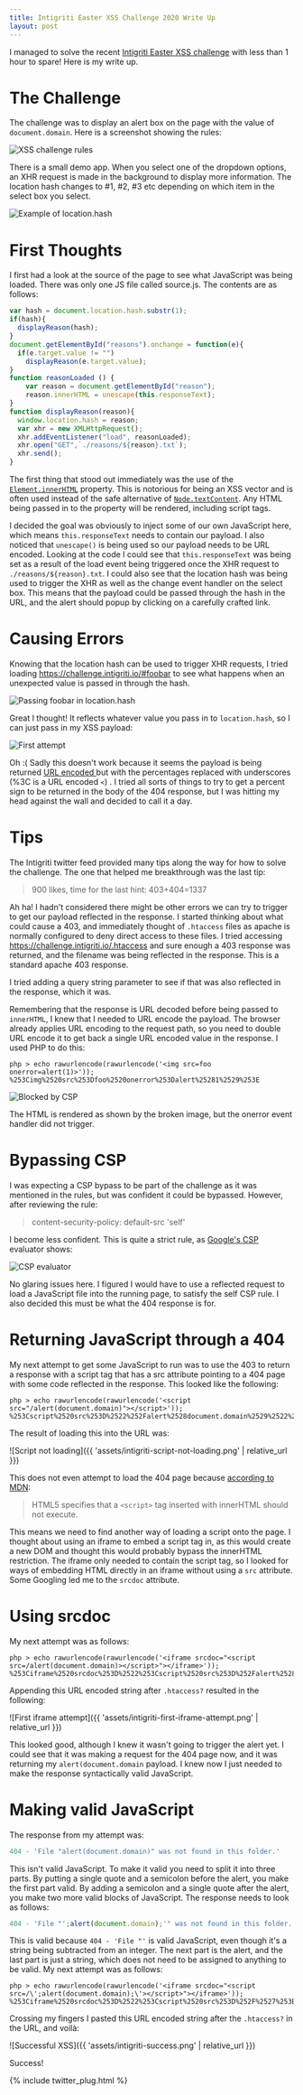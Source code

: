 ```yaml
---
title: Intigriti Easter XSS Challenge 2020 Write Up
layout: post
---
```


I managed to solve the recent [Intigriti Easter XSS challenge](https://challenge.intigriti.io/) with less than 1 hour to spare! Here is my write up.

# The Challenge
The challenge was to display an alert box on the page with the value of `document.domain`. Here is a screenshot showing the rules:

![XSS challenge rules](/assets/intigriti-easter-xss-challenge-rules.png)

There is a small demo app. When you select one of the dropdown options, an XHR request is made in the background to display more information. The location hash changes to #1, #2, #3 etc depending on which item in the select box you select.

![Example of location.hash](/assets/intigriti-challenge.png)

# First Thoughts
I first had a look at the source of the page to see what JavaScript was being loaded. There was only one JS file called source.js. The contents are as follows:

```javascript
var hash = document.location.hash.substr(1);
if(hash){
  displayReason(hash);
}
document.getElementById("reasons").onchange = function(e){
  if(e.target.value != "")
    displayReason(e.target.value);
}
function reasonLoaded () {
    var reason = document.getElementById("reason");
    reason.innerHTML = unescape(this.responseText);
}
function displayReason(reason){
  window.location.hash = reason;
  var xhr = new XMLHttpRequest();
  xhr.addEventListener("load", reasonLoaded);
  xhr.open("GET",`./reasons/${reason}.txt`);
  xhr.send();
}
```
The first thing that stood out immediately was the use of the [`Element.innerHTML`](https://developer.mozilla.org/en-US/docs/Web/API/Element/innerHTML) property. This is notorious for being an XSS vector and is often used instead of the safe alternative of [`Node.textContent`](https://developer.mozilla.org/en-US/docs/Web/API/Node/textContent).  Any HTML being passed in to the property will be rendered, including script tags.

I decided the goal was obviously to inject some of our own JavaScript here, which means `this.responseText` needs to contain our payload. I also noticed that `unescape()` is being used so our payload needs to be URL encoded. Looking at the code I could see that `this.responseText` was being set as a result of the load event being triggered once the XHR request to `./reasons/${reason}.txt`. I could also see that the location hash was being used to trigger the XHR as well as the change event handler on the select box. This means that the payload could be passed through the hash in the URL, and the alert should popup by clicking on a carefully crafted link.

# Causing Errors
Knowing that the location hash can be used to trigger XHR requests, I tried loading <https://challenge.intigriti.io/#foobar> to see what happens when an unexpected value is passed in through the hash.

![Passing foobar in location.hash](/assets/intigriti-foobar.png)

Great I thought! It reflects whatever value you pass in to `location.hash`, so I can just pass in my XSS payload:

![First attempt](/assets/intigriti-failed-attempt1.png)

Oh :( Sadly this doesn't work because it seems the payload is being returned [URL encoded ](https://en.wikipedia.org/wiki/Percent-encoding) but with the percentages replaced with underscores (%3C is a URL encoded `<`) . I tried all sorts of things to try to get a percent sign to be returned in the body of the 404 response, but I was hitting my head against the wall and decided to call it a day.
# Tips
The Intigriti twitter feed provided many tips along the way for how to solve the challenge. The one that helped me breakthrough was the last tip:

> 900 likes, time for the last hint: 403+404=1337

Ah ha! I hadn't considered there might be other errors we can try to trigger to get our payload reflected in the response. I started thinking about what could cause a 403, and immediately thought of `.htaccess` files as apache is normally configured to deny direct access to these files. I tried accessing <https://challenge.intigriti.io/.htaccess> and sure enough a 403 response was returned, and the filename was being reflected in the response. This is a standard apache 403 response.

I tried adding a query string parameter to see if that was also reflected in the response, which it was.

Remembering that the response is URL decoded before being passed to `innerHTML`, I knew that I needed to URL encode the payload. The browser already applies URL encoding to the request path, so you need to double URL encode it to get back a single URL encoded value in the response. I used PHP to do this:

```
php > echo rawurlencode(rawurlencode('<img src=foo onerror=alert(1)>'));
%253Cimg%2520src%253Dfoo%2520onerror%253Dalert%25281%2529%253E
```

![Blocked by CSP](/assets/intigriti-blocked-by-csp.png)

The HTML is rendered as shown by the broken image, but the onerror event handler did not trigger.
# Bypassing CSP
I was expecting a CSP bypass to be part of the challenge as it was mentioned in the rules, but was confident it could be bypassed. However, after reviewing the rule:

> content-security-policy: default-src 'self'

I become less confident. This is quite a strict rule, as [Google's CSP](https://csp-evaluator.withgoogle.com/) evaluator shows:

![CSP evaluator](/assets/intigriti-csp-evaluator.png)

No glaring issues here. I figured I would have to use a reflected request to load a JavaScript file into the running page, to satisfy the self CSP rule. I also decided this must be what the 404 response is for.

# Returning JavaScript through a 404
My next attempt to get some JavaScript to run was to use the 403 to return a response with a script tag that has a src attribute pointing to a 404 page with some code reflected in the response. This looked like the following:

```
php > echo rawurlencode(rawurlencode('<script src="/alert(document.domain)"></script>'));
%253Cscript%2520src%253D%2522%252Falert%2528document.domain%2529%2522%253E%253C%252Fscript%253E
```
The result of loading this into the URL was:

![Script not loading]({{ 'assets/intigriti-script-not-loading.png' | relative_url }})

This does not even attempt to load the 404 page because [according to MDN](https://developer.mozilla.org/en-US/docs/Web/API/Element/innerHTML#Security_considerations):

> HTML5 specifies that a `<script>` tag inserted with innerHTML should not execute.
	
This means we need to find another way of loading a script onto the page. I thought about using an iframe to embed a script tag in, as this would create a new DOM and thought this would probably bypass the innerHTML restriction. The iframe only needed to contain the script tag, so I looked for ways of embedding HTML directly in an iframe without using a `src` attribute. Some Googling led me to the `srcdoc` attribute.

# Using srcdoc

My next attempt was as follows:
	
```
php > echo rawurlencode(rawurlencode('<iframe srcdoc="<script src=/alert(document.domain)></script>"></iframe>'));
%253Ciframe%2520srcdoc%253D%2522%253Cscript%2520src%253D%252Falert%2528document.domain%2529%253E%253C%252Fscript%253E%2522%253E%253C%252Fiframe%253E
```

Appending this URL encoded string after `.htaccess?` resulted in the following:

![First iframe attempt]({{ 'assets/intigriti-first-iframe-attempt.png' | relative_url }})
	
This looked good, although I knew it wasn't going to trigger the alert yet. I could see that it was making a request for the 404 page now, and it was returning my `alert(document.domain` payload. I knew now I just needed to make the response syntactically valid JavaScript.
	
# Making valid JavaScript

The response from my attempt was:
	
```javascript
404 - 'File "alert(document.domain)" was not found in this folder.'
```
	
This isn't valid JavaScript. To make it valid you need to split it into three parts. By putting a single quote and a semicolon before the alert, you make the first part valid. By adding a semicolon and a single quote after the alert, you make two more valid blocks of JavaScript. The response needs to look as follows:
	
```javascript
404 - 'File "';alert(document.domain);'" was not found in this folder.'
```

This is valid because `404 - 'File "'` is valid JavaScript, even though it's a string being subtracted from an integer.  The next part is the alert, and the last part is just a string, which does not need to be assigned to anything to be valid. My next attempt was as follows:
	
```
php > echo rawurlencode(rawurlencode('<iframe srcdoc="<script src=/\';alert(document.domain);\'></script>"></iframe>'));
%253Ciframe%2520srcdoc%253D%2522%253Cscript%2520src%253D%252F%2527%253Balert%2528document.domain%2529%253B%2527%253E%253C%252Fscript%253E%2522%253E%253C%252Fiframe%253E
```
	
Crossing my fingers I pasted this URL encoded string after the `.htaccess?` in the URL, and voilà:

![Successful XSS]({{ 'assets/intigriti-success.png' | relative_url }})

Success!

{% include twitter_plug.html %}
